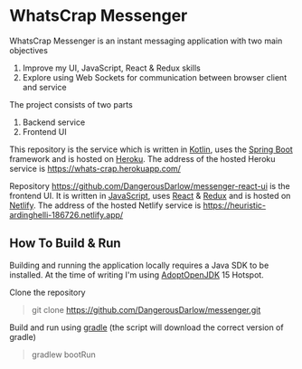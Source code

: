 # WhatsCrap Messenger

WhatsCrap Messenger is an instant messaging application with two main objectives

1. Improve my UI, JavaScript, React & Redux skills
1. Explore using Web Sockets for communication between browser client and service

The project consists of two parts

1. Backend service
1. Frontend UI

This repository is the service which is written in [Kotlin](https://kotlinlang.org/), uses the [Spring Boot](https://spring.io/projects/spring-boot) framework and is hosted on [Heroku](https://www.heroku.com/). The address of the hosted Heroku service is https://whats-crap.herokuapp.com/

Repository https://github.com/DangerousDarlow/messenger-react-ui is the frontend UI. It is written in [JavaScript](https://www.javascript.com/), uses [React](https://reactjs.org/) & [Redux](https://redux.js.org/) and is hosted on [Netlify](https://www.netlify.com/). The address of the hosted Netlify service is https://heuristic-ardinghelli-186726.netlify.app/

## How To Build & Run

Building and running the application locally requires a Java SDK to be installed. At the time of writing I'm using [AdoptOpenJDK](https://adoptopenjdk.net/) 15 Hotspot.

Clone the repository

> git clone https://github.com/DangerousDarlow/messenger.git

Build and run using [gradle](https://gradle.org/) (the script will download the correct version of gradle)

> gradlew bootRun
